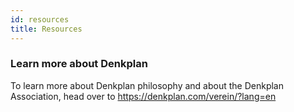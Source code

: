 ```yaml
---
id: resources
title: Resources
---
```


### Learn more about Denkplan

To learn more about Denkplan philosophy and about the Denkplan Association, head over
to https://denkplan.com/verein/?lang=en

